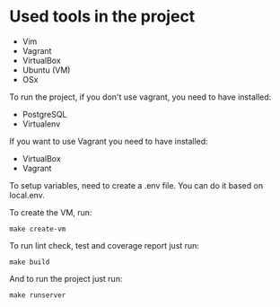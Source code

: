 Used tools in the project
=========================

- Vim
- Vagrant
- VirtualBox
- Ubuntu (VM)
- OSx

To run the project, if you don't use vagrant, you need to have installed:

- PostgreSQL
- Virtualenv

If you want to use Vagrant you need to have installed:

- VirtualBox
- Vagrant

To setup variables, need to create a .env file. You can do it based on
local.env.

To create the VM, run:

```
make create-vm
```

To run lint check, test and coverage report  just run:

```
make build
```

And to run the project just run:

```
make runserver
```
